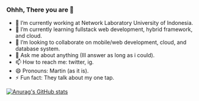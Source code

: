 ### Ohhh, There you are 👋

- 🔭 I’m currently working at Network Laboratory University of Indonesia.
- 🌱 I’m currently learning fullstack web development, hybrid framework, and cloud.
- 👯 I’m looking to collaborate on mobile/web development, cloud, and database system.
- 💬 Ask me about anything (Ill answer as long as i could).
- 📫 How to reach me: twitter, ig.
- 😄 Pronouns: Martin (as it is).
- ⚡ Fun fact: They talk about my one tap.


[![Anurag's GitHub stats](https://github-readme-stats.vercel.app/api?username=martinhizkia)](https://github.com/anuraghazra/github-readme-stats)


